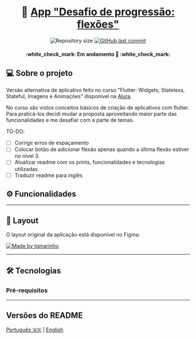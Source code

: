 <h1 align="center">
    📱 <a href="#" alt="site do ecoleta"> App "Desafio de progressão: flexões" </a>
</h1>

<p align="center">

  <img alt="Repository size" src="https://img.shields.io/github/repo-size/elizalap/estudos-flutter">

  
  <a href="https://github.com/tgmarinho/README-ecoleta/commits/master">
    <img alt="GitHub last commit" src="https://img.shields.io/github/last-commit/elizalap/estudos-flutter">
  </a>
 
</p>

<h4 align="center">
	:white_check_mark:   Em andamento 🚀 :white_check_mark:
</h4>

## 💻 Sobre o projeto

Versão alternativa de aplicativo feito no curso "Flutter: Widgets, Stateless, Stateful, Imagens e Animações" disponível na [Alura](https://www.alura.com.br/).

No curso são vistos conceitos básicos de criação de aplicativos com flutter. Para praticá-los decidi mudar a proposta aproveitando maior parte das funcionalidades e me desafiar com a parte de temas.

TO-DO:

- [ ]  Corrigir erros de espaçamento
- [ ]  Colocar botão de adicionar flexão apenas quando a última flexão estiver no nível 3.
- [ ]  Atualizar readme com os prints, funcionalidades e tecnologias utilizadas.
- [ ]  Traduzir readme para inglês

## ⚙️ Funcionalidades

<!-- - [x] Empresas ou entidades podem se cadastrar na plataforma web enviando:
  - [x] uma imagem do ponto de coleta
  - [x] nome da entidade, email e whatsapp
  - [x] e o endereço para que ele possa aparecer no mapa
  - [x] além de selecionar um ou mais ítens de coleta: 
    - lâmpadas
    - pilhas e baterias
    - papéis e papelão
    - resíduos eletrônicos
    - resíduos orgânicos
    - óleo de cozinha

- [x] Os usuários tem acesso ao aplicativo móvel, onde podem:
  - [x] navegar pelo mapa para ver as instituições cadastradas
  - [x] entrar em contato com a entidade através do E-mail ou do WhatsApp -->

---

## 🎨 Layout

O layout original da aplicação está disponível no Figma:

<a href="https://www.figma.com/file/CNugKAFpmpYkx4gutN9dCQ/2555---Flutter%3A-Crie-seu-primeiro-App?type=design&mode=design&t=TQizKqap4YnowRo8-0">
  <img alt="Made by tgmarinho" src="https://img.shields.io/badge/Acessar%20Layout%20-Figma-%2304D361">
</a>

<!-- 
<p align="center">
  <img alt="NextLevelWeek" title="#NextLevelWeek" src="./assets/home-mobile.png" width="200px">

  <img alt="NextLevelWeek" title="#NextLevelWeek" src="./assets/detalhes-mobile.svg" width="200px">
</p> -->

---

## 🛠 Tecnologias
### Pré-requisitos
<!-- 
As seguintes ferramentas foram usadas na construção do projeto:

#### **Mobile**  ([Flutter](https://flutter.dev/))

-   **[Expo](https://expo.io/)**
-   **[Expo Google Fonts](https://github.com/expo/google-fonts)**

> Veja o arquivo  [package.json](https://github.com/tgmarinho/README-ecoleta/blob/master/mobile/package.json) -->

<!-- Antes de começar, você vai precisar ter instalado em sua máquina as seguintes ferramentas:
[Git](https://git-scm.com), [Node.js](https://nodejs.org/en/). 
Além disto é bom ter um editor para trabalhar com o código como [VSCode](https://code.visualstudio.com/) -->

---

##  Versões do README

[Português 🇧🇷](./README.md)  |  [English](./README-en.md)

